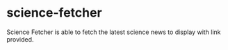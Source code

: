 # science-fetcher
Science Fetcher is able to fetch the latest science news to display with link provided.
